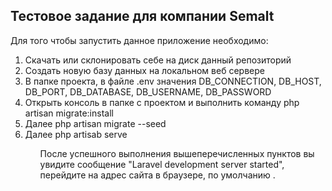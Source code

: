 <h2>Тестовое задание для компании Semalt</h2>
<p>Для того чтобы запустить данное приложение необходимо:</p>
<ol>
  <li>Скачать или склонировать себе на диск данный репозиторий</li>
  <li>Создать новую базу данных на локальном веб сервере</li>
  <li>В папке проекта, в файле .env значения DB_CONNECTION, DB_HOST, DB_PORT, DB_DATABASE, DB_USERNAME, DB_PASSWORD</li>
  <li>Открыть консоль в папке с проектом и выполнить команду php artisan migrate:install</li>
  <li>Далее php artisan migrate --seed</li>
  <li>Далее php artisab serve</li>
<ol>
После успешного выполнения вышеперечисленных пунктов вы увидите сообщение "Laravel development server started", перейдите на адрес сайта в браузере, по умолчанию <http://127.0.0.1:8000>.
